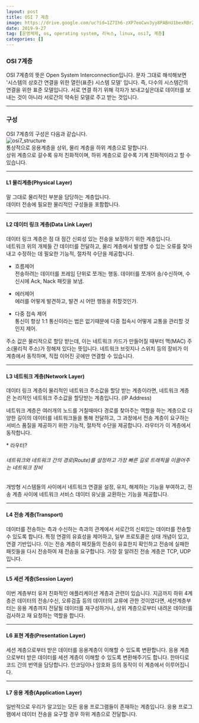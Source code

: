```yaml
---
layout: post
title: OSI 7 계층
image: https://drive.google.com/uc?id=1Z7Ih6-zXP7eoCwv3yy8PABnU1bexRBrZ
date: 2019-9-27
tag: [운영체제, os, operating system, 리눅스, linux, osi7, 계층]
categories: []
---
```


### OSI 7계층
OSI 7계층의 뜻은 Open System Interconnection입니다. 
문자 그대로 해석해보면 '시스템의 상호간 연결을 위한 열린(표준) 시스템 모델' 입니다. 즉, 다수의 시스템간의 연결을 위한 표준 모델입니다. 
서로 연결 하기 위해 각자가 보내고싶은대로 데이터를 보내는 것이 아니라 서로간의 약속된 모델로 주고 받는 것입니다.

***

### 구성
OSI 7계층의 구성은 다음과 같습니다.
<br>
![osi7_structure](https://drive.google.com/uc?id=1Z7Ih6-zXP7eoCwv3yy8PABnU1bexRBrZ)
<br>
통상적으로 응용계층을 상위, 물리 계층을 하위 계층으로 말합니다.  
상위 계층으로 갈수록 유저 친화적이며, 하위 계층으로 갈수록 기계 친화적이라고 할 수 있습니다.

***

#### L1 물리계층(Physical Layer)
말 그대로 물리적인 부분을 담당하는 계층입니다.  
데이터 전송에 필요한 물리적인 구성들을 포함합니다.

***

#### L2 데이터 링크 계층(Data Link Layer) 
데이터 링크 계층은 점 대 점간 신뢰성 있는 전송을 보장하기 위한 계층입니다.  
네트워크 위의 개체들 간 데이터를 전달하고, 물리 계층에서 발생할 수 있는 오류를 찾아내고 수정하는 데 
필요한 기능적, 절차적 수단을 제공합니다.
  
* 흐름제어  
전송하려는 데이터를 프레임 단위로 쪼개는 행동. 데이터를 쪼개어 송/수신하며, 
수신시에 Ack, Nack 패킷을 보냄.
  
* 에러제어  
에러를 어떻게 발견하고, 발견 시 어떤 행동을 취할것인가.
  
* 다중 접속 제어  
통신이 항상 1:1 통신이라는 법은 없기때문에 다중 접속시 어떻게 교통을 관리할 것인지 제어.
  
주소 값은 물리적으로 할당 받는데, 이는 네트워크 카드가
만들어질 때부터 <span class="emphasis">맥(MAC) 주소(물리적 주소)</span>가 정해져 있다는 뜻입니다.
네트워크 브릿지나 <span class="emphasis">스위치</span> 등의 장비가 
이 계층에서 동작하며, 직접 이어진 곳에만 연결할 수 있습니다.

***

#### L3 네트워크 계층(Network Layer)
데이터 링크 계층이 물리적인 네트워크 주소값을 할당 받는 계층이라면, 
네트워크 계층은 논리적인 네트워크 주소값을 할당받는 계층입니다. <span class="emphasis">(IP Address)</span>
  
네트워크 계층은 여러개의 노드를 거칠때마다 경로를 찾아주는 역할을 하는 계층으로 다양한 길이의 
데이터를 네트워크들을 통해 전달하고, 그 과정에서 전송 계층이 요구하는 서비스 품질을 제공하기 위한 
기능적, 절차적 수단을 제공합니다. 라우터가 이 계층에서 동작합니다. 
  
<span class="emphasis-org">* 라우터?</span>  
###### 네트워크와 네트워크 간의 경로(Route)를 설정하고 가장 빠른 길로 트래픽을 이끌어주는 네트워크 장비
  
개방형 시스템들의 사이에서 네트워크 연결을 설정, 유지, 해제하는 기능을 부여하고, 전송 계층 사이에 
네트워크 서비스 데이터 유닛을 교환하는 기능을 제공합니다.

***

#### L4 전송 계층(Transport)
데이터를 전송하는 측과 수신하는 측과의 관계에서 서로간의 신뢰있는 데이터를 전송할 수 있도록 합니다. 
특정 연결의 유효성을 제어하고, 일부 프로토콜은 상태 개념이 있고, 연결 기반입니다. 이는 전송 계층이 
패킷들의 전송이 유효한지 확인하고 전송에 실패한 패킷들을 다시 전송하여 재 전송을 요구합니다. 
가장 잘 알려진 전송 계층은 <span class="emphasis">TCP, UDP</span>입니다. 

***

#### L5 세션 계층(Session Layer)
이번 계층부터 유저 친화적인 애플리케이션 계층과 관련이 있습니다. 
지금까지 하위 4계층은 데이터의 전송/수신, 오류검출 등의 데이터의 교류에 관한 것이었다면, 
세션계층부터는 응용 계층까지 전달될 데이터를 재구성하거나, 상위 계층으로부터 내려온 데이터를 
검사하고 재 요청하는 역할을 합니다. 

***

#### L6 표현 계층(Presentation Layer)
세션 계층으로부터 받은 데이터를 응용계층이 이해할 수 있도록 변환합니다. 
응용 계층으로부터 받은 데이터를 세션 계층이 이해할 수 있도록 변환해주기도 합니다. 
한마디로 코드 간의 번역을 담당합니다. 인코딩이나 암호화 등의 동작이 이 계층에서 이루어집니다. 

***

#### L7 응용 계층(Application Layer)
일반적으로 우리가 알고있는 모든 응용 프로그램들이 존재하는 계층입니다. 
응용 프로그램에서 데이터 전송을 요구할 경우 하위 계층으로 전달합니다.